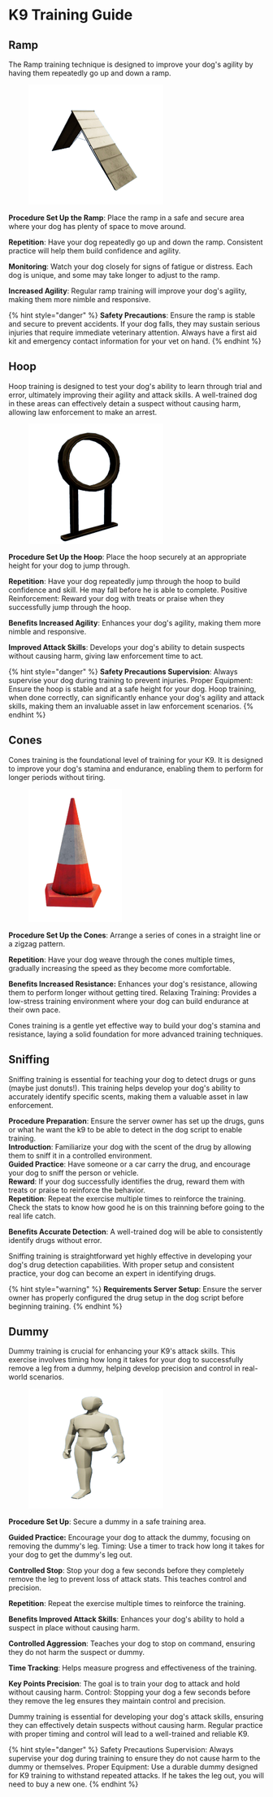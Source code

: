 # K9 Training Guide

## Ramp

The Ramp training technique is designed to improve your dog's agility by having them repeatedly go up and down a ramp.

<div align="left"><figure><img src="../../.gitbook/assets/ramp.png" alt="" width="264"><figcaption></figcaption></figure></div>

**Procedure Set Up the Ramp**: Place the ramp in a safe and secure area where your dog has plenty of space to move around.

**Repetition**: Have your dog repeatedly go up and down the ramp. Consistent practice will help them build confidence and agility.

**Monitoring**: Watch your dog closely for signs of fatigue or distress. Each dog is unique, and some may take longer to adjust to the ramp.

**Increased Agility**: Regular ramp training will improve your dog's agility, making them more nimble and responsive.

{% hint style="danger" %}
**Safety Precautions**: Ensure the ramp is stable and secure to prevent accidents. If your dog falls, they may sustain serious injuries that require immediate veterinary attention. Always have a first aid kit and emergency contact information for your vet on hand.
{% endhint %}



## Hoop

Hoop training is designed to test your dog's ability to learn through trial and error, ultimately improving their agility and attack skills. A well-trained dog in these areas can effectively detain a suspect without causing harm, allowing law enforcement to make an arrest.

<div align="left"><figure><img src="../../.gitbook/assets/hoop.png" alt="" width="264"><figcaption></figcaption></figure></div>

**Procedure Set Up the Hoop**: Place the hoop securely at an appropriate height for your dog to jump through.

**Repetition**: Have your dog repeatedly jump through the hoop to build confidence and skill. He may fall before he is able to complete. Positive Reinforcement: Reward your dog with treats or praise when they successfully jump through the hoop.

**Benefits Increased Agility**: Enhances your dog's agility, making them more nimble and responsive.

**Improved Attack Skills**: Develops your dog's ability to detain suspects without causing harm, giving law enforcement time to act.

{% hint style="danger" %}
**Safety Precautions Supervision**: Always supervise your dog during training to prevent injuries. Proper Equipment: Ensure the hoop is stable and at a safe height for your dog. Hoop training, when done correctly, can significantly enhance your dog's agility and attack skills, making them an invaluable asset in law enforcement scenarios.
{% endhint %}



## Cones

Cones training is the foundational level of training for your K9. It is designed to improve your dog's stamina and endurance, enabling them to perform for longer periods without tiring.

<div align="left"><figure><img src="../../.gitbook/assets/cone.png" alt="" width="183"><figcaption></figcaption></figure></div>

**Procedure Set Up the Cones**: Arrange a series of cones in a straight line or a zigzag pattern.

**Repetition**: Have your dog weave through the cones multiple times, gradually increasing the speed as they become more comfortable.

**Benefits Increased Resistance:** Enhances your dog's resistance, allowing them to perform longer without getting tired. Relaxing Training: Provides a low-stress training environment where your dog can build endurance at their own pace.

Cones training is a gentle yet effective way to build your dog's stamina and resistance, laying a solid foundation for more advanced training techniques.



## Sniffing

Sniffing training is essential for teaching your dog to detect drugs or guns (maybe just donuts!). This training helps develop your dog's ability to accurately identify specific scents, making them a valuable asset in law enforcement.

**Procedure Preparation**: Ensure the server owner has set up the drugs, guns or what he want the k9 to be able to detect in the dog script to enable training. \
**Introduction**: Familiarize your dog with the scent of the drug by allowing them to sniff it in a controlled environment. \
**Guided Practice**: Have someone or a car carry the drug, and encourage your dog to sniff the person or vehicle. \
**Reward**: If your dog successfully identifies the drug, reward them with treats or praise to reinforce the behavior. \
**Repetition**: Repeat the exercise multiple times to reinforce the training. Check the stats to know how good he is on this trainning before going to the real life catch.

**Benefits Accurate Detection**: A well-trained dog will be able to consistently identify drugs without error.

Sniffing training is straightforward yet highly effective in developing your dog's drug detection capabilities. With proper setup and consistent practice, your dog can become an expert in identifying drugs.

{% hint style="warning" %}
**Requirements Server Setup**: Ensure the server owner has properly configured the drug setup in the dog script before beginning training.
{% endhint %}

## Dummy

Dummy training is crucial for enhancing your K9's attack skills. This exercise involves timing how long it takes for your dog to successfully remove a leg from a dummy, helping develop precision and control in real-world scenarios.

<div align="left"><figure><img src="../../.gitbook/assets/dummy.png" alt="" width="264"><figcaption></figcaption></figure></div>

**Procedure Set Up**: Secure a dummy in a safe training area.

**Guided Practice:** Encourage your dog to attack the dummy, focusing on removing the dummy's leg. Timing: Use a timer to track how long it takes for your dog to get the dummy's leg out.&#x20;

**Controlled Stop**: Stop your dog a few seconds before they completely remove the leg to prevent loss of attack stats. This teaches control and precision.&#x20;

**Repetition**: Repeat the exercise multiple times to reinforce the training.

**Benefits Improved Attack Skills**: Enhances your dog's ability to hold a suspect in place without causing harm.&#x20;

**Controlled Aggression**: Teaches your dog to stop on command, ensuring they do not harm the suspect or dummy.&#x20;

**Time Tracking**: Helps measure progress and effectiveness of the training.

**Key Points Precision**: The goal is to train your dog to attack and hold without causing harm. Control: Stopping your dog a few seconds before they remove the leg ensures they maintain control and precision.

Dummy training is essential for developing your dog's attack skills, ensuring they can effectively detain suspects without causing harm. Regular practice with proper timing and control will lead to a well-trained and reliable K9.

{% hint style="danger" %}
Safety Precautions Supervision: Always supervise your dog during training to ensure they do not cause harm to the dummy or themselves. Proper Equipment: Use a durable dummy designed for K9 training to withstand repeated attacks. If he takes the leg out, you will need to buy a new one.
{% endhint %}



